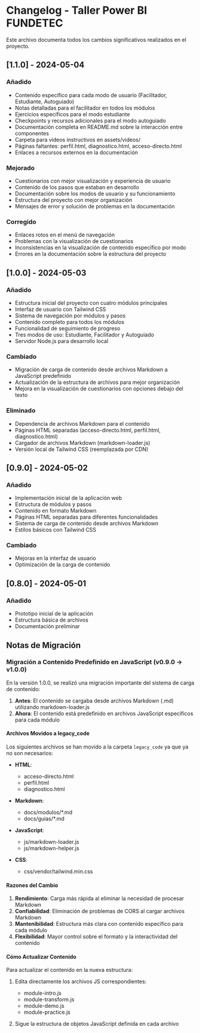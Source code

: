 # Changelog - Taller Power BI FUNDETEC

Este archivo documenta todos los cambios significativos realizados en el proyecto.

## [1.1.0] - 2024-05-04

### Añadido
- Contenido específico para cada modo de usuario (Facilitador, Estudiante, Autoguiado)
- Notas detalladas para el facilitador en todos los módulos
- Ejercicios específicos para el modo estudiante
- Checkpoints y recursos adicionales para el modo autoguiado
- Documentación completa en README.md sobre la interacción entre componentes
- Carpeta para videos instructivos en assets/videos/
- Páginas faltantes: perfil.html, diagnostico.html, acceso-directo.html
- Enlaces a recursos externos en la documentación

### Mejorado
- Cuestionarios con mejor visualización y experiencia de usuario
- Contenido de los pasos que estaban en desarrollo
- Documentación sobre los modos de usuario y su funcionamiento
- Estructura del proyecto con mejor organización
- Mensajes de error y solución de problemas en la documentación

### Corregido
- Enlaces rotos en el menú de navegación
- Problemas con la visualización de cuestionarios
- Inconsistencias en la visualización de contenido específico por modo
- Errores en la documentación sobre la estructura del proyecto

## [1.0.0] - 2024-05-03

### Añadido
- Estructura inicial del proyecto con cuatro módulos principales
- Interfaz de usuario con Tailwind CSS
- Sistema de navegación por módulos y pasos
- Contenido completo para todos los módulos
- Funcionalidad de seguimiento de progreso
- Tres modos de uso: Estudiante, Facilitador y Autoguiado
- Servidor Node.js para desarrollo local

### Cambiado
- Migración de carga de contenido desde archivos Markdown a JavaScript predefinido
- Actualización de la estructura de archivos para mejor organización
- Mejora en la visualización de cuestionarios con opciones debajo del texto

### Eliminado
- Dependencia de archivos Markdown para el contenido
- Páginas HTML separadas (acceso-directo.html, perfil.html, diagnostico.html)
- Cargador de archivos Markdown (markdown-loader.js)
- Versión local de Tailwind CSS (reemplazada por CDN)

## [0.9.0] - 2024-05-02

### Añadido
- Implementación inicial de la aplicación web
- Estructura de módulos y pasos
- Contenido en formato Markdown
- Páginas HTML separadas para diferentes funcionalidades
- Sistema de carga de contenido desde archivos Markdown
- Estilos básicos con Tailwind CSS

### Cambiado
- Mejoras en la interfaz de usuario
- Optimización de la carga de contenido

## [0.8.0] - 2024-05-01

### Añadido
- Prototipo inicial de la aplicación
- Estructura básica de archivos
- Documentación preliminar

## Notas de Migración

### Migración a Contenido Predefinido en JavaScript (v0.9.0 → v1.0.0)

En la versión 1.0.0, se realizó una migración importante del sistema de carga de contenido:

1. **Antes**: El contenido se cargaba desde archivos Markdown (.md) utilizando markdown-loader.js
2. **Ahora**: El contenido está predefinido en archivos JavaScript específicos para cada módulo

#### Archivos Movidos a legacy_code

Los siguientes archivos se han movido a la carpeta `legacy_code` ya que ya no son necesarios:

- **HTML**:
  - acceso-directo.html
  - perfil.html
  - diagnostico.html

- **Markdown**:
  - docs/modulos/*.md
  - docs/guias/*.md

- **JavaScript**:
  - js/markdown-loader.js
  - js/markdown-helper.js

- **CSS**:
  - css/vendor/tailwind.min.css

#### Razones del Cambio

1. **Rendimiento**: Carga más rápida al eliminar la necesidad de procesar Markdown
2. **Confiabilidad**: Eliminación de problemas de CORS al cargar archivos Markdown
3. **Mantenibilidad**: Estructura más clara con contenido específico para cada módulo
4. **Flexibilidad**: Mayor control sobre el formato y la interactividad del contenido

#### Cómo Actualizar Contenido

Para actualizar el contenido en la nueva estructura:

1. Edita directamente los archivos JS correspondientes:
   - module-intro.js
   - module-transform.js
   - module-demo.js
   - module-practice.js

2. Sigue la estructura de objetos JavaScript definida en cada archivo
